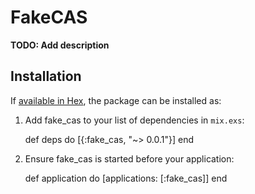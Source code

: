 # FakeCAS

**TODO: Add description**

## Installation

If [available in Hex](https://hex.pm/docs/publish), the package can be installed as:

  1. Add fake_cas to your list of dependencies in `mix.exs`:

        def deps do
          [{:fake_cas, "~> 0.0.1"}]
        end

  2. Ensure fake_cas is started before your application:

        def application do
          [applications: [:fake_cas]]
        end

